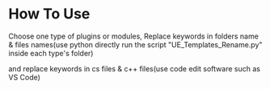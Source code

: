 <h1>How To Use</h1>
Choose one type of plugins or modules, Replace keywords in folders name & files names(use python directly run the script "UE_Templates_Rename.py" inside each type's folder) 

and replace keywords in cs files & c++ files(use code edit software such as VS Code)
